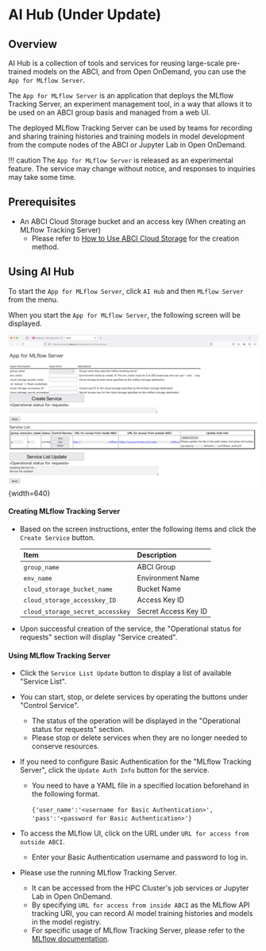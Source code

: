 # AI Hub (Under Update)

## Overview

AI Hub is a collection of tools and services for reusing large-scale pre-trained models on the ABCI, and from Open OnDemand, you can use the `App for MLflow Server`.

The `App for MLflow Server` is an application that deploys the MLflow Tracking Server, an experiment management tool, in a way that allows it to be used on an ABCI group basis and managed from a web UI.

The deployed MLflow Tracking Server can be used by teams for recording and sharing training histories and training models in model development from the compute nodes of the ABCI or Jupyter Lab in Open OnDemand.

!!! caution
    The `App for MLflow Server` is released as an experimental feature.
    The service may change without notice, and responses to inquiries may take some time.

## Prerequisites

* An ABCI Cloud Storage bucket and an access key (When creating an MLflow Tracking Server)
	* Please refer to [How to Use ABCI Cloud Storage](../abci-cloudstorage/usage.md) for the creation method.

## Using AI Hub

To start the `App for MLflow Server`, click `AI Hub` and then `MLflow Server` from the menu.

When you start the `App for MLflow Server`, the following screen will be displayed.

![Screenshot of App for MLflow Server](img/app_for_mlflow_server.png){width=640}

#### Creating MLflow Tracking Server

* Based on the screen instructions, enter the following items and click the `Create Service` button.

	| Item | Description |
	| -- | -- |
	| `group_name` | ABCI Group |
	| `env_name` | Environment Name |
	| `cloud_storage_bucket_name` | Bucket Name |
	| `cloud_storage_accesskey_ID` | Access Key ID |
	| `cloud_storage_secret_accesskey` | Secret Access Key ID |

* Upon successful creation of the service, the "Operational status for requests" section will display "Service created".

#### Using MLflow Tracking Server

* Click the `Service List Update` button to display a list of available "Service List".
* You can start, stop, or delete services by operating the buttons under "Control Service".
	* The status of the operation will be displayed in the "Operational status for requests" section.
    * Please stop or delete services when they are no longer needed to conserve resources.
* If you need to configure Basic Authentication for the "MLflow Tracking Server", click the `Update Auth Info` button for the service.
	* You need to have a YAML file in a specified location beforehand in the following format.

		`{'user_name':'<username for Basic Authentication>', 'pass':'<password for Basic Authentication>'}`

* To access the MLflow UI, click on the URL under `URL for access from outside ABCI`.
	* Enter your Basic Authentication username and password to log in.
* Please use the running MLflow Tracking Server.
	* It can be accessed from the HPC Cluster's job services or Jupyter Lab in Open OnDemand.
	* By specifying `URL for access from inside ABCI` as the MLflow API tracking URI, you can record AI model training histories and models in the model registry.
	* For specific usage of MLflow Tracking Server, please refer to the [MLflow documentation](https://mlflow.org/docs/latest/index.html).
